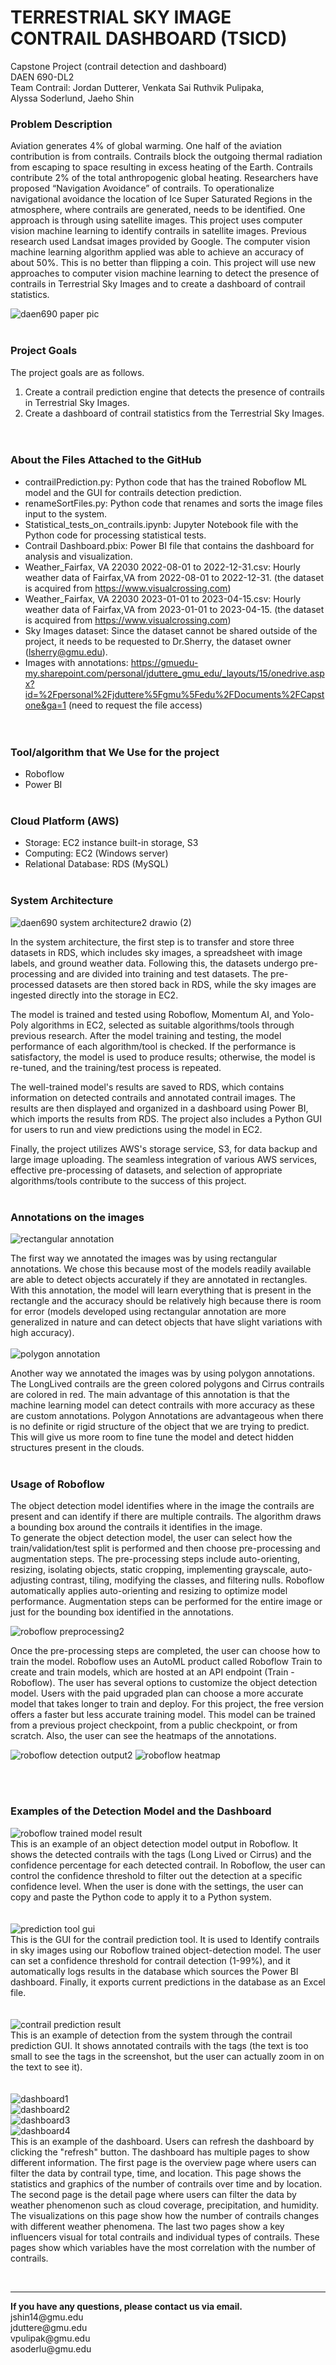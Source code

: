 # TERRESTRIAL SKY IMAGE CONTRAIL DASHBOARD (TSICD) #

Capstone Project (contrail detection and dashboard) <br>
DAEN 690-DL2 <br>
Team Contrail: Jordan Dutterer, Venkata Sai Ruthvik Pulipaka, Alyssa Soderlund, Jaeho Shin <br>

### Problem Description <br>
Aviation generates 4% of global warming. One half of the aviation contribution is from contrails. Contrails block the outgoing thermal radiation from escaping to space resulting in excess heating of the Earth. Contrails contribute 2% of the total anthropogenic global heating. Researchers have proposed “Navigation Avoidance” of contrails. To operationalize navigational avoidance the location of Ice Super Saturated Regions in the atmosphere, where contrails are generated, needs to be identified. One approach is through using satellite images. This project uses computer vision machine learning to identify contrails in satellite images. Previous research used Landsat images provided by Google. The computer vision machine learning algorithm applied was able to achieve an accuracy of about 50%. This is no better than flipping a coin. This project will use new approaches to computer vision machine learning to detect the presence of contrails in Terrestrial Sky Images and to create a dashboard of contrail statistics. 
  
![daen690 paper pic](https://user-images.githubusercontent.com/123881529/230802355-35e53630-f22b-4f2c-a283-6769ca961030.png)
<br><br>


  
### Project Goals <br>
The project goals are as follows. <br>
1. Create a contrail prediction engine that detects the presence of contrails in Terrestrial Sky Images. <br>
2. Create a dashboard of contrail statistics from the Terrestrial Sky Images. <br>
<br><br>

### About the Files Attached to the GitHub <br>
 - contrailPrediction.py: Python code that has the trained Roboflow ML model and the GUI for contrails detection prediction. <br>
 - renameSortFiles.py: Python code that renames and sorts the image files input to the system.
 - Statistical_tests_on_contrails.ipynb: Jupyter Notebook file with the Python code for processing statistical tests. <br>
 - Contrail Dashboard.pbix: Power BI file that contains the dashboard for analysis and visualization.
 - Weather_Fairfax, VA 22030 2022-08-01 to 2022-12-31.csv: Hourly weather data of Fairfax,VA from 2022-08-01 to 2022-12-31. (the dataset is acquired from https://www.visualcrossing.com)<br>
 - Weather_Fairfax, VA 22030 2023-01-01 to 2023-04-15.csv: Hourly weather data of Fairfax,VA from 2023-01-01 to 2023-04-15. (the dataset is acquired from https://www.visualcrossing.com)<br>
 - Sky Images dataset: Since the dataset cannot be shared outside of the project, it needs to be requested to Dr.Sherry, the dataset owner (lsherry@gmu.edu). <br>
 - Images with annotations: https://gmuedu-my.sharepoint.com/personal/jduttere_gmu_edu/_layouts/15/onedrive.aspx?id=%2Fpersonal%2Fjduttere%5Fgmu%5Fedu%2FDocuments%2FCapstone&ga=1 (need to request the file access) <br>
<br><br>

### Tool/algorithm that We Use for the project
 - Roboflow
 - Power BI
<br><br>

### Cloud Platform (AWS)
 - Storage: EC2 instance built-in storage, S3
 - Computing: EC2 (Windows server)
 - Relational Database: RDS (MySQL)
<br><br>

### System Architecture
![daen690 system architecture2 drawio (2)](https://user-images.githubusercontent.com/123881529/235490310-9306ac0b-b5a6-4254-be0c-2100e4ef90d0.png)

In the system architecture, the first step is to transfer and store three datasets in RDS, which includes sky images, a spreadsheet with image labels, and ground weather data. Following this, the datasets undergo pre-processing and are divided into training and test datasets. The pre-processed datasets are then stored back in RDS, while the sky images are ingested directly into the storage in EC2. 

The model is trained and tested using Roboflow, Momentum AI, and Yolo-Poly algorithms in EC2, selected as suitable algorithms/tools through previous research. After the model training and testing, the model performance of each algorithm/tool is checked. If the performance is satisfactory, the model is used to produce results; otherwise, the model is re-tuned, and the training/test process is repeated. 

The well-trained model's results are saved to RDS, which contains information on detected contrails and annotated contrail images. The results are then displayed and organized in a dashboard using Power BI, which imports the results from RDS. The project also includes a Python GUI for users to run and view predictions using the model in EC2. 

Finally, the project utilizes AWS's storage service, S3, for data backup and large image uploading. The seamless integration of various AWS services, effective pre-processing of datasets, and selection of appropriate algorithms/tools contribute to the success of this project. 
<br><br>

### Annotations on the images
![rectangular annotation](https://user-images.githubusercontent.com/123881529/230802491-2334bfd2-6d9b-47e7-80ed-8258817be2b1.png)

The first way we annotated the images was by using rectangular annotations. We chose this because most of the models readily available are able to detect objects accurately if they are annotated in rectangles. With this annotation, the model will learn everything that is present in the rectangle and the accuracy should be relatively high because there is room for error (models developed using rectangular annotation are more generalized in nature and can detect objects that have slight variations with high accuracy).  
<br>
![polygon annotation](https://user-images.githubusercontent.com/123881529/230802541-ca004f6b-9313-49d3-8f77-e128aca35e30.png)

Another way we annotated the images was by using polygon annotations. The LongLived contrails are the green colored polygons and Cirrus contrails are colored in red. The main advantage of this annotation is that the machine learning model can detect contrails with more accuracy as these are custom annotations. Polygon Annotations are advantageous when there is no definite or rigid structure of the object that we are trying to predict. This will give us more room to fine tune the model and detect hidden structures present in the clouds. 
<br><br>
### Usage of Roboflow
The object detection model identifies where in the image the contrails are present and can identify if there are multiple contrails. The algorithm draws a bounding box around the contrails it identifies in the image.  
To generate the object detection model, the user can select how the train/validation/test split is performed and then choose pre-processing and augmentation steps. The pre-processing steps include auto-orienting, resizing, isolating objects, static cropping, implementing grayscale, auto-adjusting contrast, tiling, modifying the classes, and filtering nulls. Roboflow automatically applies auto-orienting and resizing to optimize model performance. Augmentation steps can be performed for the entire image or just for the bounding box identified in the annotations.

![roboflow preprocessing2](https://user-images.githubusercontent.com/123881529/230802898-905c833b-040b-4fca-b387-d804f2514853.png)

Once the pre-processing steps are completed, the user can choose how to train the model. Roboflow uses an AutoML product called Roboflow Train to create and train models, which are hosted at an API endpoint (Train - Roboflow). The user has several options to customize the object detection model. Users with the paid upgraded plan can choose a more accurate model that takes longer to train and deploy. For this project, the free version offers a faster but less accurate training model. This model can be trained from a previous project checkpoint, from a public checkpoint, or from scratch. Also, the user can see the heatmaps of the annotations.

![roboflow detection output2](https://user-images.githubusercontent.com/123881529/230802915-08ce9437-78f5-4dde-b312-1c567b3a30bb.png)
![roboflow heatmap](https://user-images.githubusercontent.com/123881529/230802786-742c2cf7-5627-4621-a124-5518ccbf137b.png)


<br><br>

### Examples of the Detection Model and the Dashboard
![roboflow trained model result](https://user-images.githubusercontent.com/123881529/235490376-f753562a-5117-4fd8-8c01-85230aa39149.png) <br>
This is an example of an object detection model output in Roboflow. It shows the detected contrails with the tags (Long Lived or Cirrus) and the confidence percentage for each detected contrail. In Roboflow, the user can control the confidence threshold to filter out the detection at a specific confidence level. When the user is done with the settings, the user can copy and paste the Python code to apply it to a Python system. <br>
<br><br>
![prediction tool gui](https://user-images.githubusercontent.com/123881529/235492898-4df28b2e-1e29-47d9-bcc6-ddcb58c80990.png) <br>
This is the GUI for the contrail prediction tool. It is used to Identify contrails in sky images using our Roboflow trained object-detection model. The user can set a confidence threshold for contrail detection (1-99%), and it automatically logs results in the database which sources the Power BI dashboard. Finally, it exports current predictions in the database as an Excel file.<br>
<br><br>
![contrail prediction result](https://user-images.githubusercontent.com/123881529/235490538-fa5b325e-e15e-4e49-af0b-69117b946632.png) <br>
This is an example of detection from the system through the contrail prediction GUI. It shows annotated contrails with the tags (the text is too small to see the tags in the screenshot, but the user can actually zoom in on the text to see it). <br>
<br><br>
![dashboard1](https://user-images.githubusercontent.com/123881529/235490587-1e1846fc-4ded-456d-9c0f-778cf3739d46.png) <br>
![dashboard2](https://user-images.githubusercontent.com/123881529/235490595-d3650fa4-f6df-4e8b-b1cc-59dcb017b729.png) <br>
![dashboard3](https://user-images.githubusercontent.com/123881529/235490604-20ef3288-7fc5-4993-8eec-0ed03ce79d5a.png) <br>
![dashboard4](https://user-images.githubusercontent.com/123881529/235490608-d6810539-f584-4ff7-9316-a73f15ca2d26.png) <br>
This is an example of the dashboard. Users can refresh the dashboard by clicking the "refresh" button. The dashboard has multiple pages to show different information. The first page is the overview page where users can filter the data by contrail type, time, and location. This page shows the statistics and graphics of the number of contrails over time and by location. The second page is the detail page where users can filter the data by weather phenomenon such as cloud coverage, precipitation, and humidity. The visualizations on this page show how the number of contrails changes with different weather phenomena. The last two pages show a key influencers visual for total contrails and individual types of contrails. These pages show which variables have the most correlation with the number of contrails. 


<br>
<hr>
<strong>If you have any questions, please contact us via email.</strong>
<br>
jshin14@gmu.edu <br>
jduttere@gmu.edu <br>
vpulipak@gmu.edu <br>
asoderlu@gmu.edu <br>
